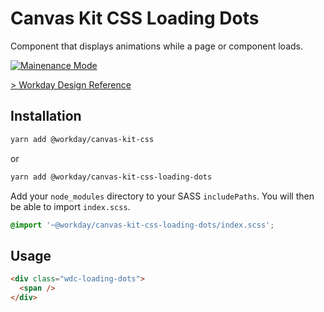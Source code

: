 # Canvas Kit CSS Loading Dots

Component that displays animations while a page or component loads.

<a href="../README.md">
  <img src="https://img.shields.io/badge/-maintenance mode-important" alt="Mainenance Mode" />
</a>

[> Workday Design Reference](https://canvas.workday.com/components/indicators/loading-dots)

## Installation

```sh
yarn add @workday/canvas-kit-css
```

or

```sh
yarn add @workday/canvas-kit-css-loading-dots
```

Add your `node_modules` directory to your SASS `includePaths`. You will then be able to import
`index.scss`.

```scss
@import '~@workday/canvas-kit-css-loading-dots/index.scss';
```

## Usage

```html
<div class="wdc-loading-dots">
  <span />
</div>
```
